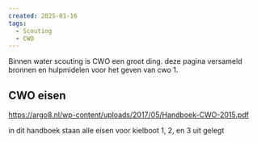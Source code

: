 ```yaml
---
created: 2025-01-16
tags:
  - Scouting
  - CWO
---
```


Binnen water scouting is CWO een groot ding. deze pagina versameld bronnen en hulpmidelen voor het geven van cwo 1.

## CWO eisen

<https://argo8.nl/wp-content/uploads/2017/05/Handboek-CWO-2015.pdf>

in dit handboek staan alle eisen voor kielboot 1, 2, en 3 uit gelegt
